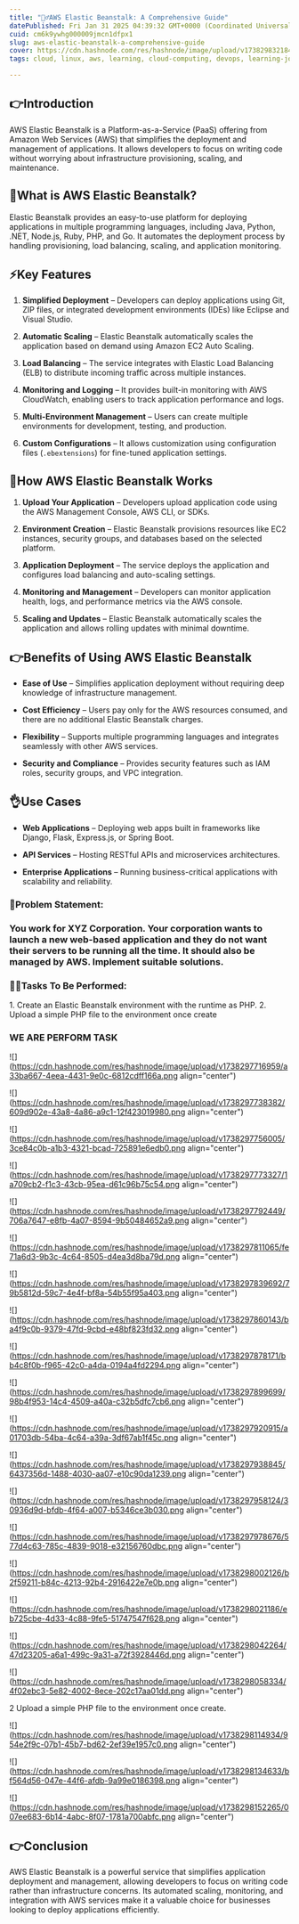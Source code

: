 ```yaml
---
title: "🤷‍♂️AWS Elastic Beanstalk: A Comprehensive Guide"
datePublished: Fri Jan 31 2025 04:39:32 GMT+0000 (Coordinated Universal Time)
cuid: cm6k9ywhg000009jmcn1dfpx1
slug: aws-elastic-beanstalk-a-comprehensive-guide
cover: https://cdn.hashnode.com/res/hashnode/image/upload/v1738298321841/03d60bc4-ce65-44ed-9e80-f486a1f68156.jpeg
tags: cloud, linux, aws, learning, cloud-computing, devops, learning-journey, devops-articles

---
```


## 👉Introduction

AWS Elastic Beanstalk is a Platform-as-a-Service (PaaS) offering from Amazon Web Services (AWS) that simplifies the deployment and management of applications. It allows developers to focus on writing code without worrying about infrastructure provisioning, scaling, and maintenance.

## 🤔What is AWS Elastic Beanstalk?

Elastic Beanstalk provides an easy-to-use platform for deploying applications in multiple programming languages, including Java, Python, .NET, Node.js, Ruby, PHP, and Go. It automates the deployment process by handling provisioning, load balancing, scaling, and application monitoring.

## ⚡Key Features

1. **Simplified Deployment** – Developers can deploy applications using Git, ZIP files, or integrated development environments (IDEs) like Eclipse and Visual Studio.
    
2. **Automatic Scaling** – Elastic Beanstalk automatically scales the application based on demand using Amazon EC2 Auto Scaling.
    
3. **Load Balancing** – The service integrates with Elastic Load Balancing (ELB) to distribute incoming traffic across multiple instances.
    
4. **Monitoring and Logging** – It provides built-in monitoring with AWS CloudWatch, enabling users to track application performance and logs.
    
5. **Multi-Environment Management** – Users can create multiple environments for development, testing, and production.
    
6. **Custom Configurations** – It allows customization using configuration files (`.ebextensions`) for fine-tuned application settings.
    

## 🤔How AWS Elastic Beanstalk Works

1. **Upload Your Application** – Developers upload application code using the AWS Management Console, AWS CLI, or SDKs.
    
2. **Environment Creation** – Elastic Beanstalk provisions resources like EC2 instances, security groups, and databases based on the selected platform.
    
3. **Application Deployment** – The service deploys the application and configures load balancing and auto-scaling settings.
    
4. **Monitoring and Management** – Developers can monitor application health, logs, and performance metrics via the AWS console.
    
5. **Scaling and Updates** – Elastic Beanstalk automatically scales the application and allows rolling updates with minimal downtime.
    

## 👉Benefits of Using AWS Elastic Beanstalk

* **Ease of Use** – Simplifies application deployment without requiring deep knowledge of infrastructure management.
    
* **Cost Efficiency** – Users pay only for the AWS resources consumed, and there are no additional Elastic Beanstalk charges.
    
* **Flexibility** – Supports multiple programming languages and integrates seamlessly with other AWS services.
    
* **Security and Compliance** – Provides security features such as IAM roles, security groups, and VPC integration.
    

## 👌Use Cases

* **Web Applications** – Deploying web apps built in frameworks like Django, Flask, Express.js, or Spring Boot.
    
* **API Services** – Hosting RESTful APIs and microservices architectures.
    
* **Enterprise Applications** – Running business-critical applications with scalability and reliability.
    

### **🤔Problem Statement:**

### You work for XYZ Corporation. Your corporation wants to launch a new web-based application and they do not want their servers to be running all the time. It should also be managed by AWS. Implement suitable solutions.

### **🤷‍♂️Tasks To Be Performed:**

1\. Create an Elastic Beanstalk environment with the runtime as PHP. 2. Upload a simple PHP file to the environment once create

### WE ARE PERFORM TASK

![](https://cdn.hashnode.com/res/hashnode/image/upload/v1738297716959/a33ba667-4eea-4431-9e0c-6812cdff166a.png align="center")

![](https://cdn.hashnode.com/res/hashnode/image/upload/v1738297738382/609d902e-43a8-4a86-a9c1-12f423019980.png align="center")

![](https://cdn.hashnode.com/res/hashnode/image/upload/v1738297756005/3ce84c0b-a1b3-4321-bcad-725891e6edb0.png align="center")

![](https://cdn.hashnode.com/res/hashnode/image/upload/v1738297773327/1a709cb2-f1c3-43cb-95ea-d61c96b75c54.png align="center")

![](https://cdn.hashnode.com/res/hashnode/image/upload/v1738297792449/706a7647-e8fb-4a07-8594-9b50484652a9.png align="center")

![](https://cdn.hashnode.com/res/hashnode/image/upload/v1738297811065/fe71a6d3-9b3c-4c64-8505-d4ea3d8ba79d.png align="center")

![](https://cdn.hashnode.com/res/hashnode/image/upload/v1738297839692/79b5812d-59c7-4e4f-bf8a-54b55f95a403.png align="center")

![](https://cdn.hashnode.com/res/hashnode/image/upload/v1738297860143/ba4f9c0b-9379-47fd-9cbd-e48bf823fd32.png align="center")

![](https://cdn.hashnode.com/res/hashnode/image/upload/v1738297878171/bb4c8f0b-f965-42c0-a4da-0194a4fd2294.png align="center")

![](https://cdn.hashnode.com/res/hashnode/image/upload/v1738297899699/98b4f953-14c4-4509-a40a-c32b5dfc7cb6.png align="center")

![](https://cdn.hashnode.com/res/hashnode/image/upload/v1738297920915/a01703db-54ba-4c64-a39a-3df67ab1f45c.png align="center")

![](https://cdn.hashnode.com/res/hashnode/image/upload/v1738297938845/6437356d-1488-4030-aa07-e10c90da1239.png align="center")

![](https://cdn.hashnode.com/res/hashnode/image/upload/v1738297958124/30936d9d-bfdb-4f64-a007-b5346ce3b030.png align="center")

![](https://cdn.hashnode.com/res/hashnode/image/upload/v1738297978676/577d4c63-785c-4839-9018-e32156760dbc.png align="center")

![](https://cdn.hashnode.com/res/hashnode/image/upload/v1738298002126/b2f59211-b84c-4213-92b4-2916422e7e0b.png align="center")

![](https://cdn.hashnode.com/res/hashnode/image/upload/v1738298021186/eb725cbe-4d33-4c88-9fe5-51747547f628.png align="center")

![](https://cdn.hashnode.com/res/hashnode/image/upload/v1738298042264/47d23205-a6a1-499c-9a31-a72f3928446d.png align="center")

![](https://cdn.hashnode.com/res/hashnode/image/upload/v1738298058334/4f02ebc3-5e82-4002-8ece-202c17aa01dd.png align="center")

2 Upload a simple PHP file to the environment once create.

![](https://cdn.hashnode.com/res/hashnode/image/upload/v1738298114934/954e2f9c-07b1-45b7-bd62-2ef39e1957c0.png align="center")

![](https://cdn.hashnode.com/res/hashnode/image/upload/v1738298134633/bf564d56-047e-44f6-afdb-9a99e0186398.png align="center")

![](https://cdn.hashnode.com/res/hashnode/image/upload/v1738298152265/007ee683-6b14-4abc-8f07-1781a700abfc.png align="center")

## 👉Conclusion

AWS Elastic Beanstalk is a powerful service that simplifies application deployment and management, allowing developers to focus on writing code rather than infrastructure concerns. Its automated scaling, monitoring, and integration with AWS services make it a valuable choice for businesses looking to deploy applications efficiently.